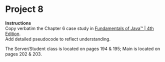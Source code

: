 # Project 8
**Instructions**<br>
Copy verbatim the Chapter 6 case study in [Fundamentals of Java™ | 4th Edition](https://www.cengage.com/c/fundamentals-of-java-ap-computer-science-essentials-4e-lambert/9780538744928PF/).<br>
Add detailed pseudocode to reflect understanding.

The Server/Student class is located on pages 194 & 195; Main is located on pages 202 & 203.
